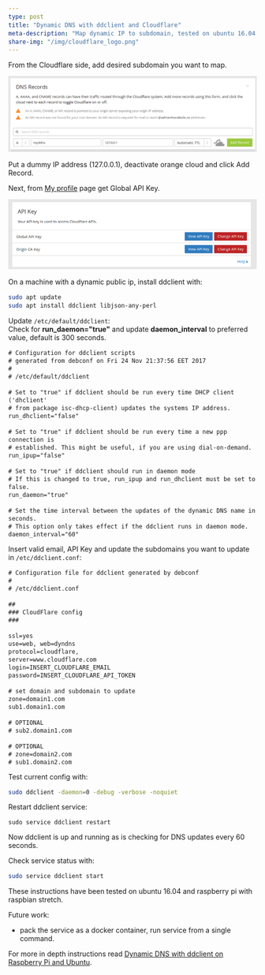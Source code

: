 ```yaml
---
type: post
title: "Dynamic DNS with ddclient and Cloudflare"
meta-description: "Map dynamic IP to subdomain, tested on ubuntu 16.04 and raspbian stretch"
share-img: "/img/cloudflare_logo.png"
---
```


From the Cloudflare side, add desired subdomain you want to map.

![add subdomain](/img/dynamic-dns-with-ddclient-and-cloudflare/cloudflare_add_subdomain.png)

Put a dummy IP address (127.0.0.1), deactivate orange cloud and click Add Record.

Next, from [My profile](https://www.cloudflare.com/a/profile) page get Global API Key.

![get global api key](/img/dynamic-dns-with-ddclient-and-cloudflare/cloudflare_get_global_api_key.png)

On a machine with a dynamic public ip, install ddclient with:
```bash
sudo apt update
sudo apt install ddclient libjson-any-perl
```
Update `/etc/default/ddclient`:  
Check for __run\_daemon="true"__ and update __daemon\_interval__ to preferred value, default is 300 seconds.
```
# Configuration for ddclient scripts
# generated from debconf on Fri 24 Nov 21:37:56 EET 2017
#
# /etc/default/ddclient

# Set to "true" if ddclient should be run every time DHCP client ('dhclient'
# from package isc-dhcp-client) updates the systems IP address.
run_dhclient="false"

# Set to "true" if ddclient should be run every time a new ppp connection is
# established. This might be useful, if you are using dial-on-demand.
run_ipup="false"

# Set to "true" if ddclient should run in daemon mode
# If this is changed to true, run_ipup and run_dhclient must be set to false.
run_daemon="true"

# Set the time interval between the updates of the dynamic DNS name in seconds.
# This option only takes effect if the ddclient runs in daemon mode.
daemon_interval="60"
```

Insert valid email, API Key and update the subdomains you want to update in `/etc/ddclient.conf`:  
```
# Configuration file for ddclient generated by debconf
#
# /etc/ddclient.conf

##
### CloudFlare config
###

ssl=yes
use=web, web=dyndns
protocol=cloudflare,
server=www.cloudflare.com
login=INSERT_CLOUDFLARE_EMAIL
password=INSERT_CLOUDFLARE_API_TOKEN

# set domain and subdomain to update
zone=domain1.com
sub1.domain1.com

# OPTIONAL
# sub2.domain1.com

# OPTIONAL
# zone=domain2.com
# sub1.domain2.com
```

Test current config with:
```bash
sudo ddclient -daemon=0 -debug -verbose -noquiet
```

Restart ddclient service:
```
sudo service ddclient restart
```

Now ddclient is up and running as is checking for DNS updates every 60 seconds.

Check service status with:
```bash
sudo service ddclient start
```

These instructions have been tested on ubuntu 16.04 and raspberry pi with raspbian stretch.

Future work:
 * pack the service as a docker container, run service from a single command.

For more in depth instructions read [Dynamic DNS with ddclient on Raspberry Pi and Ubuntu](https://samhobbs.co.uk/2015/01/dynamic-dns-ddclient-raspberry-pi-and-ubuntu).
